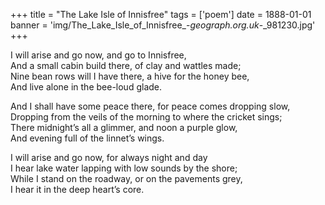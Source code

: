 +++
title = "The Lake Isle of Innisfree"
tags = ['poem']
date = 1888-01-01
banner = 'img/The_Lake_Isle_of_Innisfree_-_geograph.org.uk_-_981230.jpg'
+++

I will arise and go now, and go to Innisfree,  
And a small cabin build there, of clay and wattles made;  
Nine bean rows will I have there, a hive for the honey bee,  
And live alone in the bee-loud glade.  
  
And I shall have some peace there, for peace comes dropping slow,  
Dropping from the veils of the morning to where the cricket sings;  
There midnight&rsquo;s all a glimmer, and noon a purple glow,  
And evening full of the linnet&rsquo;s wings.  
  
I will arise and go now, for always night and day  
I hear lake water lapping with low sounds by the shore;  
While I stand on the roadway, or on the pavements grey,  
I hear it in the deep heart&rsquo;s core.
